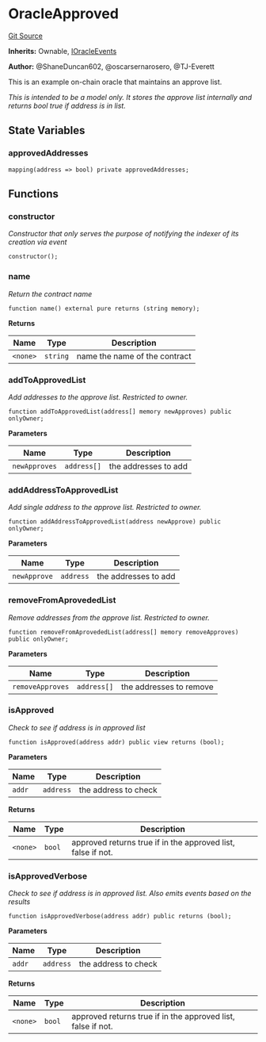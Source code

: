 # OracleApproved
[Git Source](https://github.com/thrackle-io/tron/blob/46cb5e729fbe3c8dc7b7ecacae59ec49544d86f9/src/example/OracleApproved.sol)

**Inherits:**
Ownable, [IOracleEvents](/src/common/IEvents.sol/interface.IOracleEvents.md)

**Author:**
@ShaneDuncan602, @oscarsernarosero, @TJ-Everett

This is an example on-chain oracle that maintains an approve list.

*This is intended to be a model only. It stores the approve list internally and returns bool true if address is in list.*


## State Variables
### approvedAddresses

```solidity
mapping(address => bool) private approvedAddresses;
```


## Functions
### constructor

*Constructor that only serves the purpose of notifying the indexer of its creation via event*


```solidity
constructor();
```

### name

*Return the contract name*


```solidity
function name() external pure returns (string memory);
```
**Returns**

|Name|Type|Description|
|----|----|-----------|
|`<none>`|`string`|name the name of the contract|


### addToApprovedList

*Add addresses to the approve list. Restricted to owner.*


```solidity
function addToApprovedList(address[] memory newApproves) public onlyOwner;
```
**Parameters**

|Name|Type|Description|
|----|----|-----------|
|`newApproves`|`address[]`|the addresses to add|


### addAddressToApprovedList

*Add single address to the approve list. Restricted to owner.*


```solidity
function addAddressToApprovedList(address newApprove) public onlyOwner;
```
**Parameters**

|Name|Type|Description|
|----|----|-----------|
|`newApprove`|`address`|the addresses to add|


### removeFromAprovededList

*Remove addresses from the approve list. Restricted to owner.*


```solidity
function removeFromAprovededList(address[] memory removeApproves) public onlyOwner;
```
**Parameters**

|Name|Type|Description|
|----|----|-----------|
|`removeApproves`|`address[]`|the addresses to remove|


### isApproved

*Check to see if address is in approved list*


```solidity
function isApproved(address addr) public view returns (bool);
```
**Parameters**

|Name|Type|Description|
|----|----|-----------|
|`addr`|`address`|the address to check|

**Returns**

|Name|Type|Description|
|----|----|-----------|
|`<none>`|`bool`|approved returns true if in the approved list, false if not.|


### isApprovedVerbose

*Check to see if address is in approved list. Also emits events based on the results*


```solidity
function isApprovedVerbose(address addr) public returns (bool);
```
**Parameters**

|Name|Type|Description|
|----|----|-----------|
|`addr`|`address`|the address to check|

**Returns**

|Name|Type|Description|
|----|----|-----------|
|`<none>`|`bool`|approved returns true if in the approved list, false if not.|


